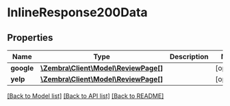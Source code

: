 # InlineResponse200Data

## Properties
Name | Type | Description | Notes
------------ | ------------- | ------------- | -------------
**google** | [**\Zembra\Client\Model\ReviewPage[]**](ReviewPage.md) |  | [optional] 
**yelp** | [**\Zembra\Client\Model\ReviewPage[]**](ReviewPage.md) |  | [optional] 

[[Back to Model list]](../../README.md#documentation-for-models) [[Back to API list]](../../README.md#documentation-for-api-endpoints) [[Back to README]](../../README.md)

